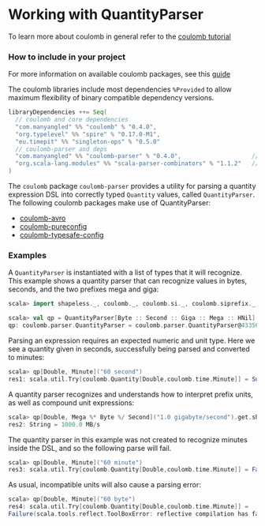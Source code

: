 # Working with QuantityParser

To learn more about coulomb in general refer to the
[coulomb tutorial](../README.md#tutorial)

### How to include in your project

For more information on available coulomb packages, see this
[guide](../README.md#how-to-include-coulomb-in-your-project)

The coulomb libraries include most dependencies `%Provided` to allow maximum flexibility
of binary compatible dependency versions.

```scala
libraryDependencies ++= Seq(
  // coulomb and core dependencies
  "com.manyangled" %% "coulomb" % "0.4.0",
  "org.typelevel" %% "spire" % "0.17.0-M1",
  "eu.timepit" %% "singleton-ops" % "0.5.0"
  // coulomb-parser and deps
  "com.manyangled" %% "coulomb-parser" % "0.4.0",                    // QuantityParser
  "org.scala-lang.modules" %% "scala-parser-combinators" % "1.1.2"   // %Provided parser dependency
)
```

The `coulomb` package `coulomb-parser` provides a utility for parsing a quantity expression DSL into
correctly typed `Quantity` values, called `QuantityParser`.
The following coulomb packages make use of QuantityParser:

* [coulomb-avro](../coulomb-avro/)
* [coulomb-pureconfig](../coulomb-pureconfig/)
* [coulomb-typesafe-config](../coulomb-typesafe-config/)

### Examples
A `QuantityParser` is instantiated with a list of types that it will recognize.
This example shows a quantity parser that can recognize values in bytes, seconds,
and the two prefixes mega and giga:
```scala
scala> import shapeless._, coulomb._, coulomb.si._, coulomb.siprefix._, coulomb.info._, coulomb.time._, coulomb.parser._

scala> val qp = QuantityParser[Byte :: Second :: Giga :: Mega :: HNil]
qp: coulomb.parser.QuantityParser = coulomb.parser.QuantityParser@43356dd9
```

Parsing an expression requires an expected numeric and unit type.
Here we see a quantity given in seconds, successfully being parsed and converted to minutes:
```scala
scala> qp[Double, Minute]("60 second")
res1: scala.util.Try[coulomb.Quantity[Double,coulomb.time.Minute]] = Success(Quantity(1.0))
```

A quantity parser recognizes and understands how to interpret prefix units, as well as
compound unit expressions:
```scala
scala> qp[Double, Mega %* Byte %/ Second]("1.0 gigabyte/second").get.show
res2: String = 1000.0 MB/s
```

The quantity parser in this example was not created to recognize minutes inside the DSL, and so
the following parse will fail.
```scala
scala> qp[Double, Minute]("60 minute")
res3: scala.util.Try[coulomb.Quantity[Double,coulomb.time.Minute]] = Failure(coulomb.parser.QPLexingException: ')' expected but 'm' found)
```

As usual, incompatible units will also cause a parsing error:
```scala
scala> qp[Double, Minute]("60 byte")
res4: scala.util.Try[coulomb.Quantity[Double,coulomb.time.Minute]] =
Failure(scala.tools.reflect.ToolBoxError: reflective compilation has failed ...
```
